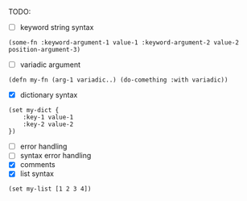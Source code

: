 TODO:
 - [ ] keyword string syntax

```
(some-fn :keyword-argument-1 value-1 :keyword-argument-2 value-2 position-argument-3)
```

 - [ ] variadic argument

```
(defn my-fn (arg-1 variadic..) (do-comething :with variadic))
```

 - [x] dictionary syntax

```
(set my-dict {
    :key-1 value-1
    :key-2 value-2
})
```

 - [ ] error handling
 - [ ] syntax error handling
 - [x] comments
 - [x] list syntax

```
(set my-list [1 2 3 4])
```
